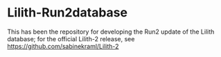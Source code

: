 # Lilith-Run2database

This has been the repository for developing the Run2 update of the Lilith database; 
for the official Lilith-2 release, see https://github.com/sabinekraml/Lilith-2


